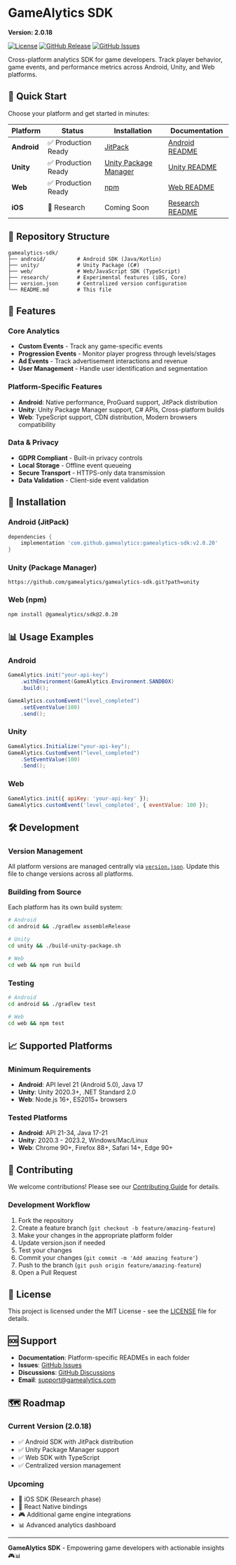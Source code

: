 # GameAlytics SDK

**Version: 2.0.18**

[![License](https://img.shields.io/badge/License-MIT-blue.svg)](LICENSE)
[![GitHub Release](https://img.shields.io/github/release/gamealytics/gamealytics-sdk.svg)](https://github.com/gamealytics/gamealytics-sdk/releases)
[![GitHub Issues](https://img.shields.io/github/issues/gamealytics/gamealytics-sdk.svg)](https://github.com/gamealytics/gamealytics-sdk/issues)

Cross-platform analytics SDK for game developers. Track player behavior, game events, and performance metrics across Android, Unity, and Web platforms.

## 🚀 Quick Start

Choose your platform and get started in minutes:

| Platform | Status | Installation | Documentation |
|----------|--------|--------------|---------------|
| **Android** | ✅ Production Ready | [JitPack](https://jitpack.io/#gamealytics/gamealytics-sdk) | [Android README](android/README.md) |
| **Unity** | ✅ Production Ready | [Unity Package Manager](https://docs.unity3d.com/Manual/upm-ui-giturl.html) | [Unity README](unity/README.md) |
| **Web** | ✅ Production Ready | [npm](https://www.npmjs.com/package/@gamealytics/sdk) | [Web README](web/README.md) |
| **iOS** | 🔬 Research | Coming Soon | [Research README](research/README.md) |

## 📁 Repository Structure

```
gamealytics-sdk/
├── android/          # Android SDK (Java/Kotlin)
├── unity/            # Unity Package (C#)
├── web/              # Web/JavaScript SDK (TypeScript)
├── research/         # Experimental features (iOS, Core)
├── version.json      # Centralized version configuration
└── README.md         # This file
```

## 🎯 Features

### Core Analytics
- **Custom Events** - Track any game-specific events
- **Progression Events** - Monitor player progress through levels/stages
- **Ad Events** - Track advertisement interactions and revenue
- **User Management** - Handle user identification and segmentation

### Platform-Specific Features
- **Android**: Native performance, ProGuard support, JitPack distribution
- **Unity**: Unity Package Manager support, C# APIs, Cross-platform builds
- **Web**: TypeScript support, CDN distribution, Modern browsers compatibility

### Data & Privacy
- **GDPR Compliant** - Built-in privacy controls
- **Local Storage** - Offline event queueing
- **Secure Transport** - HTTPS-only data transmission
- **Data Validation** - Client-side event validation

## 🔧 Installation

### Android (JitPack)
```gradle
dependencies {
    implementation 'com.github.gamealytics:gamealytics-sdk:v2.0.20'
}
```

### Unity (Package Manager)
```
https://github.com/gamealytics/gamealytics-sdk.git?path=unity
```

### Web (npm)
```bash
npm install @gamealytics/sdk@2.0.20
```

## 📊 Usage Examples

### Android
```java
GameAlytics.init("your-api-key")
    .withEnvironment(GameAlytics.Environment.SANDBOX)
    .build();

GameAlytics.customEvent("level_completed")
    .setEventValue(100)
    .send();
```

### Unity
```csharp
GameAlytics.Initialize("your-api-key");
GameAlytics.CustomEvent("level_completed")
    .SetEventValue(100)
    .Send();
```

### Web
```javascript
GameAlytics.init({ apiKey: 'your-api-key' });
GameAlytics.customEvent('level_completed', { eventValue: 100 });
```

## 🛠️ Development

### Version Management
All platform versions are managed centrally via [`version.json`](version.json). Update this file to change versions across all platforms.

### Building from Source
Each platform has its own build system:

```bash
# Android
cd android && ./gradlew assembleRelease

# Unity  
cd unity && ./build-unity-package.sh

# Web
cd web && npm run build
```

### Testing
```bash
# Android
cd android && ./gradlew test

# Web
cd web && npm test
```

## 📈 Supported Platforms

### Minimum Requirements
- **Android**: API level 21 (Android 5.0), Java 17
- **Unity**: Unity 2020.3+, .NET Standard 2.0
- **Web**: Node.js 16+, ES2015+ browsers

### Tested Platforms
- **Android**: API 21-34, Java 17-21
- **Unity**: 2020.3 - 2023.2, Windows/Mac/Linux
- **Web**: Chrome 90+, Firefox 88+, Safari 14+, Edge 90+

## 🤝 Contributing

We welcome contributions! Please see our [Contributing Guide](CONTRIBUTING.md) for details.

### Development Workflow
1. Fork the repository
2. Create a feature branch (`git checkout -b feature/amazing-feature`)
3. Make your changes in the appropriate platform folder
4. Update version.json if needed
5. Test your changes
6. Commit your changes (`git commit -m 'Add amazing feature'`)
7. Push to the branch (`git push origin feature/amazing-feature`)
8. Open a Pull Request

## 📄 License

This project is licensed under the MIT License - see the [LICENSE](LICENSE) file for details.

## 🆘 Support

- **Documentation**: Platform-specific READMEs in each folder
- **Issues**: [GitHub Issues](https://github.com/gamealytics/gamealytics-sdk/issues)
- **Discussions**: [GitHub Discussions](https://github.com/gamealytics/gamealytics-sdk/discussions)
- **Email**: support@gamealytics.com

## 🗺️ Roadmap

### Current Version (2.0.18)
- ✅ Android SDK with JitPack distribution
- ✅ Unity Package Manager support
- ✅ Web SDK with TypeScript
- ✅ Centralized version management

### Upcoming
- 🔬 iOS SDK (Research phase)
- 📱 React Native bindings
- 🎮 Additional game engine integrations
- 📊 Advanced analytics dashboard

---

**GameAlytics SDK** - Empowering game developers with actionable insights 🎮📊